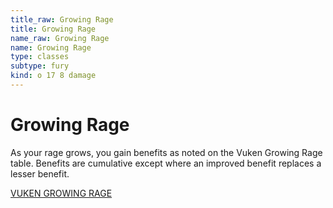 ```yaml
---
title_raw: Growing Rage
title: Growing Rage
name_raw: Growing Rage
name: Growing Rage
type: classes
subtype: fury
kind: o 17 8 damage
---
```


# Growing Rage

As your rage grows, you gain benefits as noted on the Vuken Growing Rage table. Benefits are cumulative except where an improved benefit replaces a lesser benefit.

[VUKEN GROWING RAGE](./Vuken%20Growing%20Rage.md)
